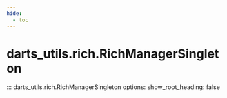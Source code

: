 ```yaml
---
hide:
  - toc
---
```

# <code class='doc-symbol doc-symbol-nav doc-symbol-class'></code>darts_utils.rich.RichManagerSingleton

::: darts_utils.rich.RichManagerSingleton
    options:
      show_root_heading: false
